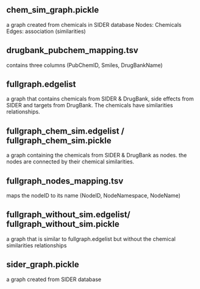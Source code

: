 ## chem_sim_graph.pickle
a graph created from chemicals in SIDER database
Nodes: Chemicals
Edges: association (similarities)
## drugbank_pubchem_mapping.tsv
contains three columns (PubChemID, Smiles, DrugBankName)
## fullgraph.edgelist
a graph that contains chemicals from SIDER & DrugBank, side effects from SIDER and targets from DrugBank. The chemicals have similarities relationships.
## fullgraph_chem_sim.edgelist / fullgraph_chem_sim.pickle
a graph containing the chemicals from SIDER & DrugBank as nodes. the nodes are connected by their chemical similarities.
## fullgraph_nodes_mapping.tsv
maps the nodeID to its name (NodeID, NodeNamespace, NodeName)
## fullgraph_without_sim.edgelist/ fullgraph_without_sim.pickle
a graph that is similar to fullgraph.edgelist but without the chemical similarities relationships
## sider_graph.pickle
a graph created from SIDER database
